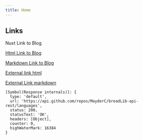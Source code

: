 ```yaml
---
title: Home
---
```


## Links

<nuxt-link to="/articles">Nuxt Link to Blog</nuxt-link>

<a href="/articles">Html Link to Blog</a>

[Markdown Link to Blog](/articles)

<a href="https://nuxtjs.org">External link html</a>

[External Link markdown](https://nuxtjs.org)



    [Symbol(Response internals)]: {
      type: 'default',
      url: 'https://api.github.com/repos/MayderC/breadLib-api-rest/languages',
      status: 200,
      statusText: 'OK',
      headers: [Object],
      counter: 0,
      highWaterMark: 16384
    }